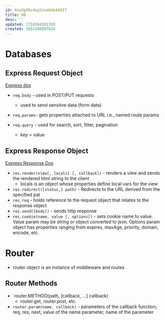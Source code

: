 ```yaml
---
id: 4zw3g50s4oglnuo64p44d27
title: DB
desc: ''
updated: 1724204501783
created: 1651166097624
---
```

# Databases

## Express Request Object

[Express dox](https://expressjs.com/en/api.html#req)
- `req.body` - used in POST/PUT requests
    - used to send sensitve data (form data)

- `req.params`- gets properties attached to URL i.e., named route params

- `req.query` - used for search, sort, filter, pagination
    - key = value
    

## Express Response Object

[Express Response Dox](https://expressjs.com/en/api.html#res)
- `res.render(view[, locals] [, callback])` - renders a view and sends the rendered html string to the client
    - locals is an object whose properties define local vars for the view
- `res.redirect([status,] path)` - Redirects to the URL derived from the specified pat
- `res.req` - holds reference to the request object that relates to the response object
- `res.send([body])` - sends http response
- `res.cookie(name, value [, options])` - sets cookie name to value. Value param may be string or object converted to json. Options param object has properties ranging from expires, maxAge, priority, domain, encode, etc.

# Router
- router object is an instance of middleware and routes

## Router Methods
- `router.METHOD(path, [callback, ...] callback)
    - router.get, router.post, etc.
- `router.param(name, callback)` - parameters of the callback function; req, res, next, value of the name parameter, name of the parameter